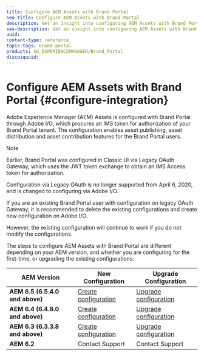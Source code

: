 ```yaml
---
title: Configure AEM Assets with Brand Portal
seo-title: Configure AEM Assets with Brand Portal
description: Get an insight into configuring AEM Assets with Brand Portal.
seo-description: Get an insight into configuring AEM Assets with Brand Portal.
uuid: 
content-type: reference
topic-tags: brand-portal
products: SG_EXPERIENCEMANAGER/Brand_Portal
discoiquuid: 
---
```


# Configure AEM Assets with Brand Portal {#configure-integration}

Adobe Experience Manager (AEM) Assets is configured with Brand Portal through Adobe I/O, which procures an IMS token for authorization of your Brand Portal tenant. The configuration enables asset publishing, asset distribution and asset contribution features for the Brand Portal users.

>[!NOTE]
   >
   >Earlier, Brand Portal was configured in Classic UI via Legacy OAuth Gateway, which uses the JWT token exchange to obtain an IMS Access token for authorization. 
   >
   >Configuration via Legacy OAuth is no longer supported from April 6, 2020, and is changed to configuring via Adobe I/O.
   >
   >If you are an existing Brand Portal user with configuration on legacy OAuth Gateway, it is recommended to delete the existing configurations and create new configuration on Adobe I/O.
   >
   >However, the existing configuration will continue to work if you do not modify the configurations.

The steps to configure AEM Assets with Brand Portal are different depending on your AEM version, and whether you are configuring for the first-time, or upgrading the existing configurations:

| **AEM Version** |**New Configuration** |**Upgrade Configuration** |
|---|---|---|
| **AEM 6.5 (6.5.4.0 and above)** |[Create configuration](https://docs.adobe.com/content/help/en/experience-manager-65/assets/brandportal/configure-aem-assets-with-brand-portal.html) |[Upgrade configuration](https://docs.adobe.com/content/help/en/experience-manager-65/assets/brandportal/configure-aem-assets-with-brand-portal.html#Upgradeconfiguration) | 
| **AEM 6.4 (6.4.8.0 and above)** |[Create configuration](https://docs.adobe.com/content/help/en/experience-manager-64/assets/brandportal/configure-aem-assets-with-brand-portal.html) |[Upgrade configuration](https://docs.adobe.com/content/help/en/experience-manager-64/assets/brandportal/configure-aem-assets-with-brand-portal.html#Upgradeconfiguration) | 
| **AEM 6.3 (6.3.3.8 and above)** |[Create configuration](https://helpx.adobe.com/in/experience-manager/6-3/assets/using/brand-portal-configuring-integration.html) |[Upgrade configuration](https://helpx.adobe.com/in/experience-manager/6-3/assets/using/brand-portal-configuring-integration.html#Upgradeconfiguration) | 
| **AEM 6.2** |Contact Support |Contact Support | 


<!--
   Comment Type: draft

   <li> </li>
   -->

   <!--
   Comment Type: draft

   <li>Step text</li>
   -->
